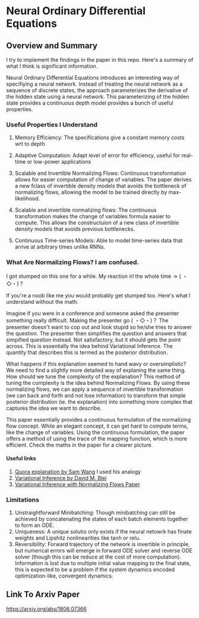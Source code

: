 # Neural Ordinary Differential Equations
## Overview and Summary
I try to implement the findings in the paper in this repo. Here's a summary of what I think is significant information.

Neural Ordinary Differential Equations introduces an interesting way of specifiying a neural network. Instead of treating the neural network as a sequence of discrete states, the approach parameterizes the derivative of the hidden state using a neural network. This parameterizing of the hidden state provides a continuous depth model provides a bunch of useful properties.

### Useful Properties I Understand
1. Memory Efficiency: The specifications give a constant memory costs wrt to depth
2. Adaptive Computation: Adapt level of error for efficiency, useful for real-time or low-power applications
3. Scalable and Invertible Normalizing Flows: Continuous transformation allows for easier computation of change of variables. The paper derives a new fclass of invertible density models that avoids the bottleneck of normalizing flows, allowing the model to be trained directly by max-likelihood.
4. Scalable and invertible normalizing flows: The continuous transformation makes the change of variables formula easier to compute. This allows the constructuion of a new class of invertible density models that avoids previous bottlenecks. 

5. Continuous Time-series Models: Able to model time-series data that arrive at arbitrary times unlike RNNs.

### What Are Normalizing Flows? I am confused.
I got stumped on this one for a while. My reaction irl the whole time -> ( ・◇・)？ 

If you're a noob like me you would probably get stumped too. Here's what I understand without the math.

Imagine if you were in a conference and someone asked the presenter something really difficult. Making the presenter go ( ・◇・)？ The presenter
doesn't want to cop out and look stupid so he/she tries to answer the question. The presenter then simplifies the question and answers that simpified question instead. Not satisfactory, but it should gets the point across. This is essentially the idea behind Variational Inference. The quantity that describes this is termed as the posterior distribution.

What happens if this explanation seemed to hand wavy or oversimplistic? We need to find a slightly more detailed way of explaning the same thing. How should we tune the complexity of the explanation? This method of tuning the complexity is the idea behind Normalizing Flows. By using these normalizing flows, we can apply a sequence of invertible transformation (we can back and forth and not lose information) to transform that simple posterior distribution (ie. the explanation) into something more complex that captures the idea we want to describe. 

This paper essentially provides a continuous formulation of the normalizing flow concept. While an elegant concept, it can get hard to compute terms, like the change of variables. Using the continuous formulation, the paper offers a method of using the trace of the mapping function, which is more efficient. Check the maths in the paper for a clearer picture.


#### Useful links
1. [Quora explanation by Sam Wang](https://www.quora.com/What-is-variational-inference) I used his analogy
2. [Variational Inference by David  M. Blei](https://www.cs.princeton.edu/courses/archive/fall11/cos597C/lectures/variational-inference-i.pdf)
3. [Variational Inference with Normalizing Flows Paper](https://arxiv.org/abs/1505.05770) 

### Limitations
1. Unstraightforward Minibatching: Though minibatching can still be achieved by concatenating the states of each batch elements together to form an ODE.
2. Uniqueness: A unique solutio only exists if the neural netowrk has finate weights and Lipshitz nonlinearities like tanh or relu.
3. Reversibility: Forward trajectory of the network is invertible in principle, but numerical errors will emerge in forward ODE solver and reverse ODE solver (though this can be reduce at the cost of more computation). Information is lost due to multiple initial value mapping to the final state, this is expected to be a problem if the system dynamics encoded optimization-like, convergent dynamics.


## Link To Arxiv Paper
https://arxiv.org/abs/1806.07366